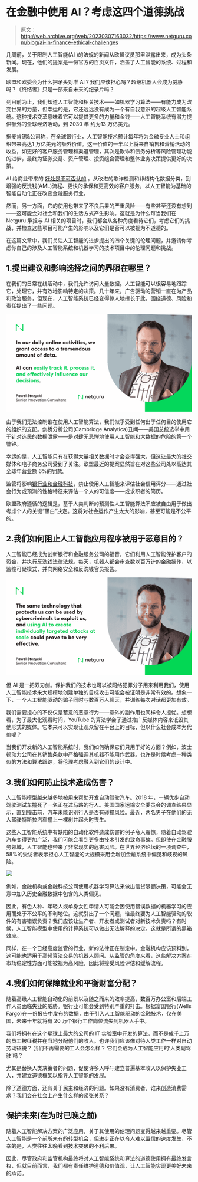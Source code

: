 # 在金融中使用 AI？考虑这四个道德挑战

> 原文：<http://web.archive.org/web/20230307163032/https://www.netguru.com/blog/ai-in-finance-ethical-challenges>

 几周前，关于限制人工智能(AI )的法规的新闻从欧盟议员那里泄露出来，成为头条新闻。现在，他们的提案是一份官方的百页文件，涵盖了人工智能的系统、过程和发展。

欧盟和欧委会为什么把矛头对准 AI？我们应该担心吗？超级机器人会成为威胁吗？《终结者》只是一部来自未来的纪录片吗？

到目前为止，我们知道人工智能和相关技术——如机器学习算法——有能力成为改变世界的力量，但幸运的是，它还远远没有成为一个有自我意识的超级人工智能系统。这种技术变革意味着它可以提供更多的力量和金钱——人工智能系统有潜力提供额外的全球经济活动，到 2030 年 约为13 万亿美元。

据麦肯锡&公司称，在全球银行业，人工智能技术预计每年将为金融专业人士和组织带来高达1 万亿美元的额外价值。这一价值的一半以上将来自销售和营销活动的收益，如更好的客户服务管理和渠道管理，其次是欺诈和债务分析等风险管理功能的进步，最终为证券交易、资产管理、投资组合管理和整体业务决策提供更好的决策。

AI 给商业带来的 [好处是不可否认的](http://web.archive.org/web/20221206220104/https://www.netguru.com/blog/ai-banking-sector) 。从改进的欺诈检测和非结构化数据分类，到增强的反洗钱(AML)流程、更快的承保和更高效的客户服务，以人工智能为基础的智能自动化正在改变金融服务行业。

然而，另一方面，它的使用也带来了不良后果的严重风险——有些甚至还没有想到——这可能会对社会和我们的生活方式产生影响。这就是为什么每当我们在 Netguru 承担与 AI 相关的项目时，我们都会从各种角度看待它们，考虑它们的挑战，并检查这些项目可能产生的影响以及它们是否可以被视为不道德的。

在这篇文章中，我们关注人工智能的进步提出的四个关键的伦理问题，并邀请你考虑你自己的涉及人工智能系统和机器学习的技术项目中的伦理问题和挑战。

## 1.提出建议和影响选择之间的界限在哪里？

在我们的日常在线活动中，我们允许访问大量数据。人工智能可以很容易地跟踪它，处理它，并有效地影响特定的决策。几十年来，广告驱动的营销一直在为产品和政治服务，但现在，人工智能系统已经变得惊人地擅长于此，围绕道德、风险和责任提出了一些问题。

![AI used to track data quote](img/b8df2fabe974ef8c660f7a7c1e63ae80.png)

由于我们无法控制谁在使用人工智能算法，我们似乎受到任何出于任何目的使用它的组织的支配。剑桥分析公司(Cambridge Analytica)丑闻——美国总统选举中用于针对选民的数据泄露——是对肆无忌惮地使用人工智能和大数据的危险的第一个警钟。

幸运的是，人工智能只有在获得大量相关数据时才会变得强大，但这让最大的社交媒体和电子商务公司受到了关注。欧盟最近的提案显然旨在对这些公司处以高达其全球年营业额 6%的罚款。

监管将影响[银行业和金融科技](/web/20221206220104/https://www.netguru.com/blog/financial-inclusion)，禁止使用人工智能来评估社会信用评分——通过社会行为或预测的性格特征来评估一个人的可信度——或求职者的简历。

欧盟政府遵循的逻辑是，基于人类判断的预测性人工智能算法不应被自由用于做出考虑个人的关键“黑白”决定。这将对社会运作产生太大的影响，甚至可能是不公平的。

## 2.我们如何阻止人工智能应用程序被用于恶意目的？

人工智能已经成为创新银行和金融服务公司的福音，它们利用人工智能保护客户的资金，并执行反洗钱法律法规。每天，机器人都会审查数以百万计的金融操作，以监控可疑模式，并向网络安全和反洗钱官员报告。

![A quote about the possibility to use AI in cyberattacks](img/380616fad12891a656d11113bd9d0a6f.png)

但 AI 是一把双刃剑。保护我们的技术也可以被网络犯罪分子用来利用我们，使用人工智能技术来大规模地创建单独的目标攻击可能会被证明是非常有效的。想象一下，一个人工智能驱动的骗子同时与数百万人聊天，并训练每次对话都更加有效。

我们需要担心的不仅仅是蓄意的恶意行为——意外的副作用也同样令人担忧。想想看，为了最大化观看时间，YouTube 的算法学会了通过推广反媒体内容来诋毁其他形式的媒体。它本来可以实现让观众留在平台上的目标，但以什么社会成本为代价呢？

当我们开发新的人工智能系统时，我们如何确保它们只用于好的方面？例如，波士顿动力公司在其销售条款中严格强调其机器不能用作武器。也许是时候考虑一种类似的方法和算法跟踪，将伦理考虑融入到它们的设计中。

## 3.我们如何防止技术造成伤害？

人工智能模型越来越多地被用来帮助开发自动驾驶汽车。2018 年，一辆优步自动驾驶测试车撞死了一名正在过马路的行人。美国国家运输安全委员会的调查结果显示，直到撞击前，汽车未能识别行人是否有碰撞风险。最近，两名男子在他们的无人驾驶特斯拉汽车撞上一棵树并起火时丧生。

这些人工智能系统中有缺陷的自动化软件造成伤害的例子令人震惊，随着自动驾驶汽车变得更加广泛，我们可能会看到更多由技术引发的致命事故。但即使在金融服务领域，人工智能也带来了非常现实的危害风险。在世界经济论坛的一项调查中，58%的受访者表示担心人工智能的大规模采用会增加金融系统中偏见和歧视的风险。

![](img/c898dda576c6ca28f4971012bd405979.png)

例如，金融机构或金融科技公司使用机器学习算法来做出信贷限额决策，可能会无意中加入历史金融数据中包含的人类偏见。

因此，有色人种、年轻人或单身女性申请人可能会因使用错误数据的机器学习的应用而处于不公平的不利地位。这就引出了一个问题，谁最终要为人工智能驱动的软件的有害错误负责？我们应该让生产者、开发者或测试者对新技术负责吗？有时候，人工智能模型中使用的计算系统可以做出无法解释的决定。这就是所谓的黑箱效应。

同样，在一个已经高度监管的行业，新的法律正在制定中。金融机构应该预料到，这可能也适用于高频算法交易的机器人顾问。从监管的角度来看，这些解决方案在市场稳定性方面可能被视为高风险，因此将接受风险评估和缓解流程。

## 4.我们如何保障就业和平衡财富分配？

随着高级人工智能自动化的前景以及随之而来的效率提高，数百万办公室和后端工作人员面临失业的威胁。银行业可能会受到特别严重的打击。根据富国银行(Wells Fargo)在一份报告中发布的数据，由于引入人工智能驱动的金融技术，仅在美国，未来十年就将有 20 万个银行工作岗位流失到机器人手中。

我们将拥有在这个星球上最大的公司的 IT 实验室中开发的算法，而不是成千上万的员工被征税并在当地分配他们的收入。也许我们应该像对待人类工作一样对自动劳动征税？ 我们不再需要的工人会怎么样？ 它们会成为人工智能应用的‘人类副驾驶’吗？

尤其是替换人类决策者的问题，促使许多人呼吁建立普遍基本收入以保护失业工人，并建立道德框架以指导人工智能的发展。

除了道德方面，还有关于民主和经济的问题。如果没有消费者，谁来创造消费需求？我们会在社会上产生什么样的紧张关系？

## 保护未来(在为时已晚之前)

随着人工智能解决方案的广泛应用，关于其使用的伦理问题变得越来越重要。尽管人工智能是一个前所未有的转型机会，但进步正在以令人难以置信的速度发生，不幸的是，人类往往太晚看到技术突破的不利后果。

因此，尽管政府和监管机构最终将对人工智能系统和算法的道德使用拥有最终发言权，但就目前而言，我们都有责任维护道德和价值观，让人工智能实现更美好未来的承诺。